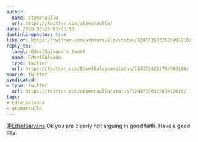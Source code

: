 ```yaml
---
author:
  name: atomaraullo
  url: https://twitter.com/atomaraullo/
date: 2020-03-28 03:01:53
dontinlinephotos: true
like_of: https://twitter.com/atomaraullo/status/1243735032503492610/
reply_to:
  label: EdselSalvana's tweet
  name: EdselSalvana
  type: twitter
  url: https://twitter.com/EdselSalvana/status/1243734233798963200/
source: twitter
syndicated:
- type: twitter
  url: https://twitter.com/atomaraullo/status/1243735032503492610/
tags:
- EdselSalvana
- atomaraullo
---
```


[@EdselSalvana](https://twitter.com/EdselSalvana/) Ok you are clearly not arguing in good faith. Have a good day.